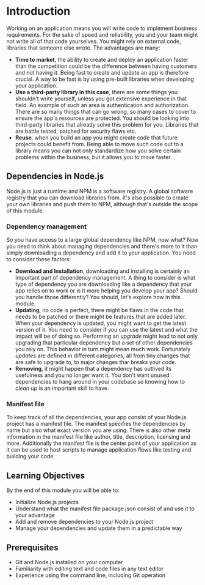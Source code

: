 # Introduction

Working on an application means you will write code to implement business requirements. For the sake of speed and reliability, you and your team might not write all of that code yourselves. You might rely on external code, libraries that someone else wrote. The advantages are many:

- **Time to market**, the ability to create and deploy an application faster than the competition could be the difference between having customers and not having it. Being fast to create and update an app is therefore crucial. A way to be fast is by using pre-built libraries when developing your application.
- **Use a third-party library in this case**, there are some things you shouldn't write yourself, unless you got extensive experience in that field. An example of such an area is authentication and authorization. There are so many things that can go wrong, so many cases to cover to ensure the app's resources are protected. You should be looking into third-party libraries that already solve this problem for you. Libraries that are battle tested, patched for security flaws etc.
- **Reuse**, when you build an app you might create code that future projects could benefit from. Being able to move such code out to a library means you can not only standardize how you solve certain problems within the business, but it allows you to move faster.

## Dependencies in Node.js

Node.js is just a runtime and NPM is a software registry. A global software registry that you can download libraries from. It's also possible to create your own libraries and push them to NPM, although that's outside the scope of this module.

### Dependency management

So you have access to a large global dependency like NPM, now what? Now you need to think about managing dependencies and there's more to it than simply downloading a dependency and add it to your application. You need to consider these factors:

- **Download and Installation**, downloading and installing is certainly an important part of dependency management. A thing to consider is what type of dependency you are downloading like a dependency that your app relies on to work or is it more helping you develop your app? Should you handle those differently? You should, let's explore how in this module.
- **Updating**, no code is perfect, there might be flaws in the code that needs to be patched or there might be features that are added later. When your dependency is updated, you might want to get the latest version of it. You need to consider if you can use the latest and what the impact will be of doing so. Performing an *upgrade* might lead to not only upgrading that particular dependency but a set of other dependencies you rely on. This behavior in turn might mean much work. Fortunately *updates* are defined in different categories, all from tiny changes that are safe to upgrade to, to major changes thar breaks your code.
- **Removing**, it might happen that a dependency has outlived its usefulness and you no longer want it. You don't want unused dependencies to hang around in your codebase so knowing how to *clean up* is an important skill to have.

### Manifest file

To keep track of all the dependencies, your app consist of your Node.js project has a manifest file. The manifest specifies the dependencies by name but also what exact version you are using. There is also other meta information in the manifest file like author, title, description, licensing and more. Additionally the manifest file is the center point of your application as it can be used to host scripts to manage application flows like testing and building your code.

## Learning Objectives

By the end of this module you will be able to:

- Initialize Node.js projects
- Understand what the manifest file package.json consist of and use it to your advantage
- Add and remove dependencies to your Node.js project
- Manage your dependencies and update them in a predictable way

## Prerequisites

- Git and Node.js installed on your computer
- Familiarity with editing text and code files in any text editor
- Experience using the command line, including Git operation
